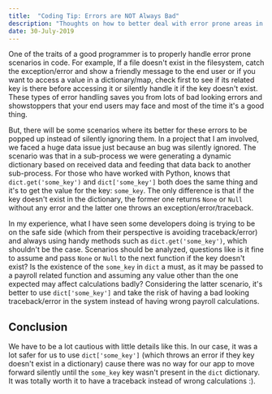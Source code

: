 ```yaml
---
title:  "Coding Tip: Errors are NOT Always Bad"
description: "Thoughts on how to better deal with error prone areas in code"
date: 30-July-2019
---
```


One of the traits of a good programmer is to properly handle error prone scenarios in code. For example, If a file doesn't exist in the filesystem, catch the exception/error and show a friendly message to the end user or if you want to access a value in a dictionary/map, check first to see if its related key is there before accessing it or silently handle it if the key doesn't exist. These types of error handling saves you from lots of bad looking errors and showstoppers that your end users may face and most of the time it's a good thing.

But, there will be some scenarios where its better for these errors to be popped up instead of silently ignoring them. In a project that I am involved, we faced a huge data issue just because an bug was silently ignored. The scenario was that in a sub-process we were generating a dynamic dictionary based on received data and feeding that data back to another sub-process. For those who have worked with Python, knows that <span>`dict.get('some_key')`</span> and <span>`dict['some_key']`</span> both does the same thing and it's to get the value for the key: <span>`some_key`</span>. The only difference is that if the key doesn't exist in the dictionary, the former one returns <span>`None`</span> or <span>`Null`</span> without any error and the latter one throws an exception/error/traceback.

In my experience, what I have seen some developers doing is trying to be on the safe side (which from their perspective is avoiding traceback/error) and always using handy methods such as <span>`dict.get('some_key')`</span>, which shouldn't be the case. Scenarios should be analyzed, questions like is it fine to assume and pass <span>`None`</span> or <span>`Null`</span> to the next function if the key doesn't exist? Is the existence of the <span>`some_key`</span> in <span>`dict`</span> a must, as it may be passed to a payroll related function and assuming any value other than the one expected may affect calculations badly? Considering the latter scenario, it's better to use <span>`dict['some_key']`</span> and take the risk of having a bad looking traceback/error in the system instead of having wrong payroll calculations. 

## Conclusion

We have to be a lot cautious with little details like this. In our case, it was a lot safer for us to use <span>`dict['some_key']`</span> (which throws an error if they key doesn't exist in a dictionary) cause there was no way for our app to move forward silently until the <span>`some_key`</span> key wasn't present in the <span>`dict`</span> dictionary. It was totally worth it to have a traceback instead of wrong calculations :).